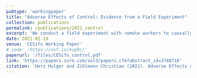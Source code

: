 ```yaml
---
pubtype: 'workingpaper'
title: "Adverse Effects of Control: Evidence from a Field Experiment"
collection: publications
permalink: /publications/2021_control
excerpt: 'We conduct a field experiment with remote workers to causally assess the impact of introducing a control mechanism on performance, and analyse the incidence of potential effects across tasks of different difficulty. We find that the implementation of control significantly reduces performance. The reduction occurs primarily among challenging tasks, whereas performance among simple tasks is unaffected. Further, the effects are primarily driven by workers with nonpecuniary motivation when uncontrolled. Our findings suggest that the relative importance of high performance among challenging tasks for employer profits can be a crucial determinant of the overall profitability of control interventions.'
date: 2021-02-19
venue: 'CESifo Working Paper'
# code: 'https://osf.io/hup9c/'
paperurl: '/files/CESifo_control.pdf'
link: 'https://papers.ssrn.com/sol3/papers.cfm?abstract_id=3788710'
citation: 'Herz Holger and Zihlmann Christian (2021). Adverse Effects of Control: Evidence from a Field Experiment (2021). CESifo Working Paper No. 8890'
---
```

